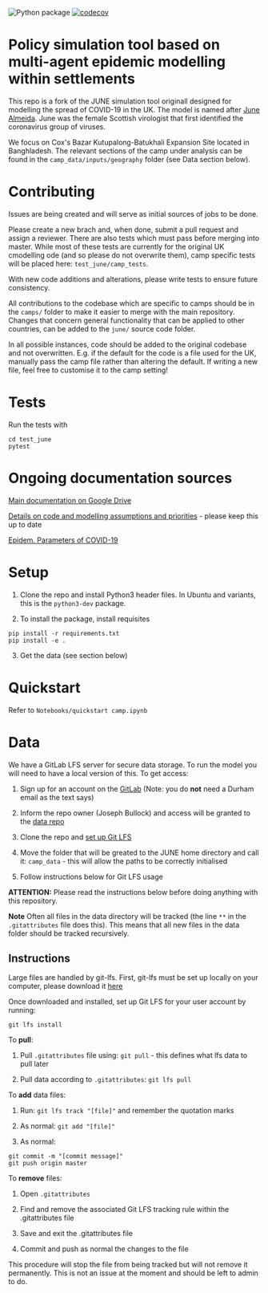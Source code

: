 ![Python package](https://github.com/IDAS-Durham/JUNE/workflows/Python%20package/badge.svg?branch=master)
[![codecov](https://codecov.io/gh/idas-durham/june/branch/master/graph/badge.svg?token=6TKUHtWxJZ)](https://codecov.io/gh/idas-durham/june)

# Policy simulation tool based on multi-agent epidemic modelling within settlements

This repo is a fork of the JUNE simulation tool originall designed for modelling the spread of COVID-19 in the UK. The model is named after [June Almeida](https://en.wikipedia.org/wiki/June_Almeida). June was the female Scottish virologist that first identified the coronavirus group of viruses. 

We focus on Cox's Bazar Kutupalong-Batukhali Expansion Site located in Banghladesh. The relevant sections of the camp under analysis can be found in the `camp_data/inputs/geography` folder (see Data section below).

# Contributing

Issues are being created and will serve as initial sources of jobs to be done.

Please create a new brach and, when done, submit a pull request and assign a reviewer. There are also tests which must pass before merging into master. While most of these tests are currently for the original UK cmodelling ode (and so please do not overwrite them), camp specific tests will be placed here: `test_june/camp_tests`.

With new code additions and alterations, please write tests to ensure future consistency.

All contributions to the codebase which are specific to camps should be in the ``camps/`` folder to make it easier to merge with the main repository. Changes that concern general functionality that can be applied to other countries, can be added to the ``june/`` source code folder.

In all possible instances, code should be added to the original codebase and not overwritten. E.g. if the default for the code is a file used for the UK, manually pass the camp file rather than altering the default. If writing a new file, feel free to customise it to the camp setting!

# Tests

Run the tests with

```
cd test_june
pytest
```

# Ongoing documentation sources

[Main documentation on Google Drive](https://drive.google.com/drive/folders/1fxp-cKYKusY6QfUQHdlIIs0R8DcIPmjm)

[Details on code and modelling assumptions and priorities](https://drive.google.com/drive/folders/1-TR8k73aOJqCrAZQImEWc9JQ8yaWbS3S) - please keep this up to date

[Epidem. Parameters of COVID-19](https://docs.google.com/document/d/1724PeV7bg9V0JRuQE1vpktB08bFWDmjHrd6HKyOG1Ns/edit#heading=h.xiukf7vmhszk)

# Setup


1. Clone the repo and install Python3 header files. In Ubuntu and variants, this is the ``python3-dev`` package.


2. To install the package, install requisites

```
pip install -r requirements.txt
pip install -e .
```

3. Get the data (see section below)

# Quickstart

Refer to ``Notebooks/quickstart camp.ipynb``

# Data

We have a GitLab LFS server for secure data storage. To run the model you will need to have a local version of this. To get access:

1. Sign up for an account on the [GitLab](https://idas-gitlab.dur.scotgrid.ac.uk) (Note: you do **not** need a Durham email as the text says)

2. Inform the repo owner (Joseph Bullock) and access will be granted to the [data repo](https://idas-gitlab.dur.scotgrid.ac.uk/Bullock/cpmodelling)

3. Clone the repo and [set up Git LFS](https://git-lfs.github.com)

4. Move the folder that will be greated to the JUNE home directory and call it: `camp_data` - this will allow the paths to be correctly initialised

5. Follow instructions below for Git LFS usage

**ATTENTION:** Please read the instructions below before doing anything with this repository.

**Note** Often all files in the data directory will be tracked (the line `**` in the `.gitattributes` file does this). This means that all new files in the data folder should be tracked recursively.

## Instructions

Large files are handled by git-lfs. First, git-lfs must be set up locally on your computer, please download it [here](https://git-lfs.github.com)

Once downloaded and installed, set up Git LFS for your user account by running:
```
git lfs install
```

To **pull**:

1. Pull `.gitattributes` file using: `git pull` - this defines what lfs data to pull later

2. Pull data according to `.gitattributes`: `git lfs pull`

To **add** data files:

1. Run: `git lfs track "[file]"` and remember the quotation marks

2. As normal: `git add "[file]"`

3. As normal:
```
git commit -m "[commit message]"
git push origin master
```

To **remove** files:

1. Open `.gitattributes`

2. Find and remove the associated Git LFS tracking rule within the .gitattributes file

3. Save and exit the .gitattributes file

4. Commit and push as normal the changes to the file


This procedure will stop the file from being tracked but will not remove it permanently. This is not an issue at the moment and should be left to admin to do.
